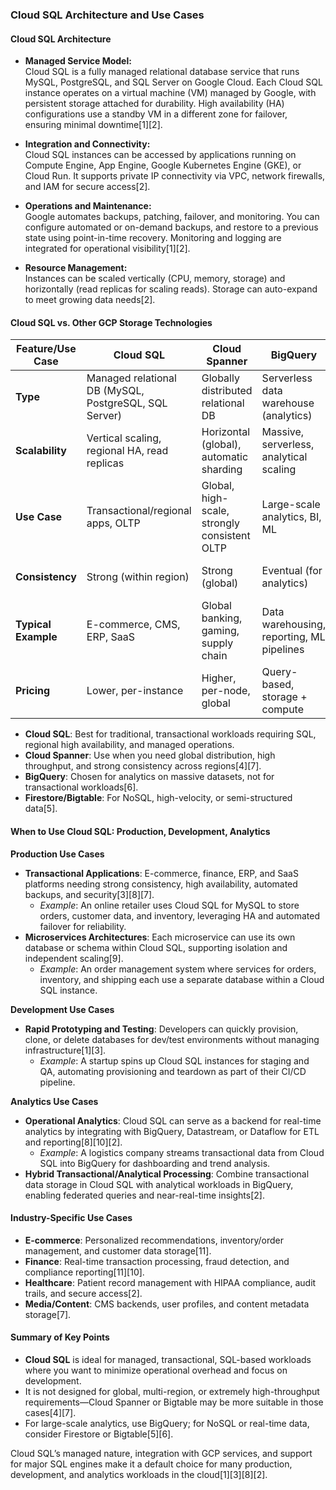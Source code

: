 ### Cloud SQL Architecture and Use Cases

#### **Cloud SQL Architecture**

- **Managed Service Model:**  
  Cloud SQL is a fully managed relational database service that runs MySQL, PostgreSQL, and SQL Server on Google Cloud. Each Cloud SQL instance operates on a virtual machine (VM) managed by Google, with persistent storage attached for durability. High availability (HA) configurations use a standby VM in a different zone for failover, ensuring minimal downtime[1][2].

- **Integration and Connectivity:**  
  Cloud SQL instances can be accessed by applications running on Compute Engine, App Engine, Google Kubernetes Engine (GKE), or Cloud Run. It supports private IP connectivity via VPC, network firewalls, and IAM for secure access[2].

- **Operations and Maintenance:**  
  Google automates backups, patching, failover, and monitoring. You can configure automated or on-demand backups, and restore to a previous state using point-in-time recovery. Monitoring and logging are integrated for operational visibility[1][2].

- **Resource Management:**  
  Instances can be scaled vertically (CPU, memory, storage) and horizontally (read replicas for scaling reads). Storage can auto-expand to meet growing data needs[2].

#### **Cloud SQL vs. Other GCP Storage Technologies**

| Feature/Use Case                | **Cloud SQL**                               | **Cloud Spanner**                                | **BigQuery**                                  | **Firestore/Bigtable**                      |
|---------------------------------|---------------------------------------------|--------------------------------------------------|-----------------------------------------------|---------------------------------------------|
| **Type**                        | Managed relational DB (MySQL, PostgreSQL, SQL Server) | Globally distributed relational DB               | Serverless data warehouse (analytics)         | NoSQL (document/wide-column)                |
| **Scalability**                 | Vertical scaling, regional HA, read replicas| Horizontal (global), automatic sharding          | Massive, serverless, analytical scaling       | Horizontal, massive scale                   |
| **Use Case**                    | Transactional/regional apps, OLTP           | Global, high-scale, strongly consistent OLTP     | Large-scale analytics, BI, ML                 | Real-time, IoT, mobile, streaming           |
| **Consistency**                 | Strong (within region)                      | Strong (global)                                  | Eventual (for analytics)                      | Eventual/strong (depends on engine)         |
| **Typical Example**             | E-commerce, CMS, ERP, SaaS                  | Global banking, gaming, supply chain             | Data warehousing, reporting, ML pipelines     | Messaging, user profiles, sensor data       |
| **Pricing**                     | Lower, per-instance                         | Higher, per-node, global                         | Query-based, storage + compute                | Usage-based                                 |

- **Cloud SQL**: Best for traditional, transactional workloads requiring SQL, regional high availability, and managed operations.
- **Cloud Spanner**: Use when you need global distribution, high throughput, and strong consistency across regions[4][7].
- **BigQuery**: Chosen for analytics on massive datasets, not for transactional workloads[6].
- **Firestore/Bigtable**: For NoSQL, high-velocity, or semi-structured data[5].

#### **When to Use Cloud SQL: Production, Development, Analytics**

**Production Use Cases**
- **Transactional Applications**: E-commerce, finance, ERP, and SaaS platforms needing strong consistency, high availability, automated backups, and security[3][8][7].
  - *Example*: An online retailer uses Cloud SQL for MySQL to store orders, customer data, and inventory, leveraging HA and automated failover for reliability.
- **Microservices Architectures**: Each microservice can use its own database or schema within Cloud SQL, supporting isolation and independent scaling[9].
  - *Example*: An order management system where services for orders, inventory, and shipping each use a separate database within a Cloud SQL instance.

**Development Use Cases**
- **Rapid Prototyping and Testing**: Developers can quickly provision, clone, or delete databases for dev/test environments without managing infrastructure[1][3].
  - *Example*: A startup spins up Cloud SQL instances for staging and QA, automating provisioning and teardown as part of their CI/CD pipeline.

**Analytics Use Cases**
- **Operational Analytics**: Cloud SQL can serve as a backend for real-time analytics by integrating with BigQuery, Datastream, or Dataflow for ETL and reporting[8][10][2].
  - *Example*: A logistics company streams transactional data from Cloud SQL into BigQuery for dashboarding and trend analysis.
- **Hybrid Transactional/Analytical Processing**: Combine transactional data storage in Cloud SQL with analytical workloads in BigQuery, enabling federated queries and near-real-time insights[2].

#### **Industry-Specific Use Cases**

- **E-commerce**: Personalized recommendations, inventory/order management, and customer data storage[11].
- **Finance**: Real-time transaction processing, fraud detection, and compliance reporting[11][10].
- **Healthcare**: Patient record management with HIPAA compliance, audit trails, and secure access[2].
- **Media/Content**: CMS backends, user profiles, and content metadata storage[7].

#### **Summary of Key Points**

- **Cloud SQL** is ideal for managed, transactional, SQL-based workloads where you want to minimize operational overhead and focus on development.
- It is not designed for global, multi-region, or extremely high-throughput requirements—Cloud Spanner or Bigtable may be more suitable in those cases[4][7].
- For large-scale analytics, use BigQuery; for NoSQL or real-time data, consider Firestore or Bigtable[5][6].

Cloud SQL’s managed nature, integration with GCP services, and support for major SQL engines make it a default choice for many production, development, and analytics workloads in the cloud[1][3][8][2].


